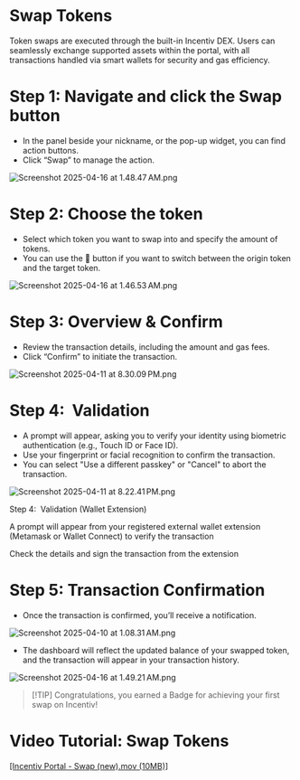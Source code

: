 # Swap Tokens

Token swaps are executed through the built-in Incentiv DEX. Users can seamlessly exchange supported assets within the portal, with all transactions handled via smart wallets for security and gas efficiency.

# Step 1: Navigate and click the Swap button

- In the panel beside your nickname, or the pop-up widget, you can find action buttons.
- Click “Swap” to manage the action.

![Screenshot 2025-04-16 at 1.48.47 AM.png](media_Swap%20Tokens/BUWqUEuCfqqAJ0-Screenshot%202025-04-16%20at%201.48.47%E2%80%AFAM.png)

# Step 2: Choose the token

- Select which token you want to swap into and specify the amount of tokens.
- You can use the 🔄 button if you want to switch between the origin token and the target token.

![Screenshot 2025-04-16 at 1.46.53 AM.png](media_Swap%20Tokens/3GpSWs4PrkL2bI-Screenshot%202025-04-16%20at%201.46.53%E2%80%AFAM.png)

# Step 3: Overview & Confirm

- Review the transaction details, including the amount and gas fees.
- Click “Confirm” to initiate the transaction.

![Screenshot 2025-04-11 at 8.30.09 PM.png](media_Swap%20Tokens/IEwQbVINArWGm0-Screenshot%202025-04-11%20at%208.30.09%E2%80%AFPM.png)

# Step 4:  Validation

- A prompt will appear, asking you to verify your identity using biometric authentication (e.g., Touch ID or Face ID).
- Use your fingerprint or facial recognition to confirm the transaction.
- You can select "Use a different passkey" or "Cancel" to abort the transaction.

![Screenshot 2025-04-11 at 8.22.41 PM.png](media_Swap%20Tokens/cxp3gY3SiWUkwi-Screenshot%202025-04-11%20at%208.22.41%E2%80%AFPM.png)

Step 4:  Validation (Wallet Extension)

A prompt will appear from your registered external wallet extension (Metamask or Wallet Connect) to verify the transaction

Check the details and sign the transaction from the extension

# Step 5: Transaction Confirmation

- Once the transaction is confirmed, you’ll receive a notification.

![Screenshot 2025-04-10 at 1.08.31 AM.png](media_Swap%20Tokens/XPvvKkWmiEKAKX-Screenshot%202025-04-10%20at%201.08.31%E2%80%AFAM.png)

- The dashboard will reflect the updated balance of your swapped token, and the transaction will appear in your transaction history.

![Screenshot 2025-04-16 at 1.49.21 AM.png](media_Swap%20Tokens/MAp2SqqIoRGKwf-Screenshot%202025-04-16%20at%201.49.21%E2%80%AFAM.png)

> [\!TIP]
> Congratulations, you earned a Badge for achieving your first swap on Incentiv\!

# Video Tutorial: Swap Tokens

[[Incentiv Portal - Swap (new).mov (10MB)]](media_Swap%20Tokens/Y6WgPIZq59o7L2-Incentiv%20Portal%20-%20Swap%20\(new\).mov)